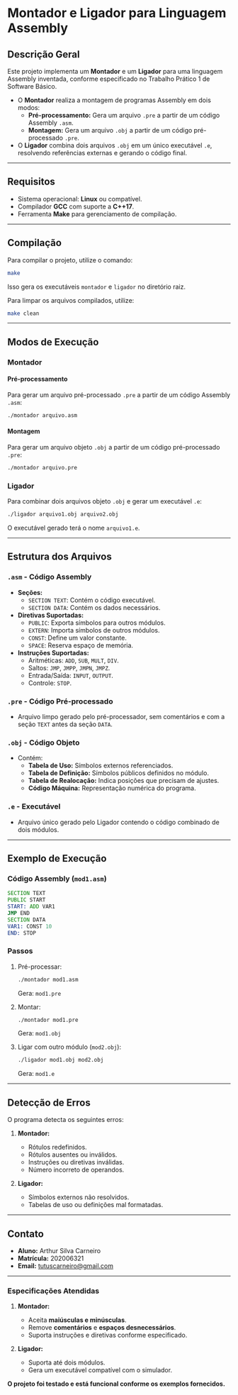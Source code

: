 # Montador e Ligador para Linguagem Assembly

## Descrição Geral

Este projeto implementa um **Montador** e um **Ligador** para uma linguagem Assembly inventada, conforme especificado no Trabalho Prático 1 de Software Básico.

- O **Montador** realiza a montagem de programas Assembly em dois modos:
  - **Pré-processamento:** Gera um arquivo `.pre` a partir de um código Assembly `.asm`.
  - **Montagem:** Gera um arquivo `.obj` a partir de um código pré-processado `.pre`.
- O **Ligador** combina dois arquivos `.obj` em um único executável `.e`, resolvendo referências externas e gerando o código final.

---

## Requisitos

- Sistema operacional: **Linux** ou compatível.
- Compilador **GCC** com suporte a **C++17**.
- Ferramenta **Make** para gerenciamento de compilação.

---

## Compilação

Para compilar o projeto, utilize o comando:

```bash
make
```

Isso gera os executáveis `montador` e `ligador` no diretório raiz.

Para limpar os arquivos compilados, utilize:

```bash
make clean
```

---

## Modos de Execução

### Montador

#### Pré-processamento

Para gerar um arquivo pré-processado `.pre` a partir de um código Assembly `.asm`:

```bash
./montador arquivo.asm
```

#### Montagem

Para gerar um arquivo objeto `.obj` a partir de um código pré-processado `.pre`:

```bash
./montador arquivo.pre
```

### Ligador

Para combinar dois arquivos objeto `.obj` e gerar um executável `.e`:

```bash
./ligador arquivo1.obj arquivo2.obj
```

O executável gerado terá o nome `arquivo1.e`.

---

## Estrutura dos Arquivos

### `.asm` - Código Assembly

- **Seções:**
  - `SECTION TEXT`: Contém o código executável.
  - `SECTION DATA`: Contém os dados necessários.
- **Diretivas Suportadas:**
  - `PUBLIC`: Exporta símbolos para outros módulos.
  - `EXTERN`: Importa símbolos de outros módulos.
  - `CONST`: Define um valor constante.
  - `SPACE`: Reserva espaço de memória.
- **Instruções Suportadas:**
  - Aritméticas: `ADD`, `SUB`, `MULT`, `DIV`.
  - Saltos: `JMP`, `JMPP`, `JMPN`, `JMPZ`.
  - Entrada/Saída: `INPUT`, `OUTPUT`.
  - Controle: `STOP`.

### `.pre` - Código Pré-processado

- Arquivo limpo gerado pelo pré-processador, sem comentários e com a seção `TEXT` antes da seção `DATA`.

### `.obj` - Código Objeto

- Contém:
  - **Tabela de Uso:** Símbolos externos referenciados.
  - **Tabela de Definição:** Símbolos públicos definidos no módulo.
  - **Tabela de Realocação:** Indica posições que precisam de ajustes.
  - **Código Máquina:** Representação numérica do programa.

### `.e` - Executável

- Arquivo único gerado pelo Ligador contendo o código combinado de dois módulos.

---

## Exemplo de Execução

### Código Assembly (`mod1.asm`)

```asm
SECTION TEXT
PUBLIC START
START: ADD VAR1
JMP END
SECTION DATA
VAR1: CONST 10
END: STOP
```

### Passos

1. Pré-processar:
    ```bash
    ./montador mod1.asm
    ```
    Gera: `mod1.pre`

2. Montar:
    ```bash
    ./montador mod1.pre
    ```
    Gera: `mod1.obj`

3. Ligar com outro módulo (`mod2.obj`):
    ```bash
    ./ligador mod1.obj mod2.obj
    ```
    Gera: `mod1.e`

---

## Detecção de Erros

O programa detecta os seguintes erros:

1. **Montador:**
   - Rótulos redefinidos.
   - Rótulos ausentes ou inválidos.
   - Instruções ou diretivas inválidas.
   - Número incorreto de operandos.

2. **Ligador:**
   - Símbolos externos não resolvidos.
   - Tabelas de uso ou definições mal formatadas.

---

## Contato

- **Aluno:** Arthur Silva Carneiro  
- **Matrícula:** 202006321  
- **Email:** tutuscarneiro@gmail.com  

---

### Especificações Atendidas

1. **Montador:**
   - Aceita **maiúsculas e minúsculas**.
   - Remove **comentários** e **espaços desnecessários**.
   - Suporta instruções e diretivas conforme especificado.

2. **Ligador:**
   - Suporta até dois módulos.
   - Gera um executável compatível com o simulador.

**O projeto foi testado e está funcional conforme os exemplos fornecidos.**
